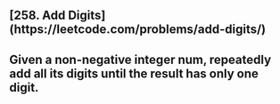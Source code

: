 <h2>[258. Add Digits](https://leetcode.com/problems/add-digits/)<h2>

Given a non-negative integer num, repeatedly add all its digits until the result has only one digit.